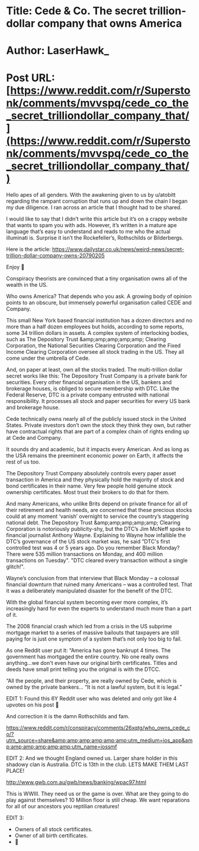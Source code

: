 # Title: Cede & Co. The secret trillion-dollar company that owns America
# Author: LaserHawk_
# Post URL: [https://www.reddit.com/r/Superstonk/comments/mvvspq/cede_co_the_secret_trilliondollar_company_that/](https://www.reddit.com/r/Superstonk/comments/mvvspq/cede_co_the_secret_trilliondollar_company_that/)


Hello apes of all genders. With the awakening given to us by u/atobitt regarding the rampant corruption that runs up and down the chain I began my due diligence. I ran across an article that I thought had to be shared.  

I would like to say that I didn’t write this article but it’s on a crappy website that wants to spam you with ads. However, it’s written in a mature ape language that’s easy to understand and reads to me who the actual illuminati is. Surprise it isn’t the Rockefeller’s, Rothschilds or Bilderbergs. 

Here is the article: https://www.dailystar.co.uk/news/weird-news/secret-trillion-dollar-company-owns-20790205

Enjoy 🍌 

Conspiracy theorists are convinced that a tiny organisation owns all of the wealth in the US. 

Who owns America? That depends who you ask. A growing body of opinion points to an obscure, but immensely powerful organisation called CEDE and Company.

This small New York based financial institution has a dozen directors and no more than a half dozen employees but holds, according to some reports, some 34 trillion dollars in assets. A complex system of interlocking bodies, such as The Depository Trust &amp;amp;amp;amp;amp;amp; Clearing Corporation, the National Securities Clearing Corporation and the Fixed Income Clearing Corporation oversee all stock trading in the US. They all come under the umbrella of Cede.

And, on paper at least, own all the stocks traded. The multi-trillion dollar secret works like this: The Depository Trust Company is a private bank for securities. Every other financial organisation in the US, bankers and brokerage houses, is obliged to secure membership with DTC.
Like the Federal Reserve, DTC is a private company entrusted with national responsibility. It processes all stock and paper securities for every US bank and brokerage house.

Cede technically owns nearly all of the publicly issued stock in the United States. Private investors don’t own the stock they think they own, but rather have contractual rights that are part of a complex chain of rights ending up at Cede and Company.

It sounds dry and academic, but it impacts every American. And as long as the USA remains the preeminent economic power on Earth, it affects the rest of us too.

The Depository Trust Company absolutely controls every paper asset transaction in America and they physically hold the majority of stock and bond certificates in their name. Very few people hold genuine stock ownership certificates. Most trust their brokers to do that for them.

And many Americans, who unlike Brits depend on private finance for all of their retirement and health needs, are concerned that these precious stocks could at any moment ‘vanish’ overnight to service the country’s staggering national debt. The Depository Trust &amp;amp;amp;amp;amp;amp; Clearing Corporation is notoriously publicity-shy, but the DTC’s Jim McNeff spoke to financial journalist Anthony Wayne. Explaining to Wayne how infallible the DTC’s governance of the US stock market was, he said ”DTC's first controlled test was 4 or 5 years ago. Do you remember Black Monday? There were 535 million transactions on Monday, and 400 million transactions on Tuesday". "DTC cleared every transaction without a single glitch!".

Wayne’s conclusion from that interview that Black Monday – a colossal financial downturn that ruined many Americans – was a controlled test. That it was a deliberately manipulated disaster for the benefit of the DTC.

With the global financial system becoming ever more complex, it’s increasingly hard for even the experts to understand much more than a part of it.

The 2008 financial crash which led from a crisis in the US subprime mortgage market to a series of massive bailouts that taxpayers are still paying for is just one symptom of a system that’s not only too big to fail.

As one Reddit user put it: “America has gone bankrupt 4 times. The government has mortgaged the entire country. No one really owns anything...we don't even have our original birth certificates. Titles and deeds have small print telling you the original is with the DTCC.

“All the people, and their property, are really owned by Cede, which is owned by the private bankers… “It is not a lawful system, but it is legal.”

EDIT 1: Found this 6Y Reddit user who was deleted and only got like 4 upvotes on his post 🤔 

And correction it is the damn Rothschilds and fam.  

https://www.reddit.com/r/conspiracy/comments/26xqtg/who_owns_cede_co/?utm_source=share&amp;amp;amp;amp;amp;amp;utm_medium=ios_app&amp;amp;amp;amp;amp;amp;utm_name=iossmf

EDIT 2: And we thought England owned us. Larger share holder in this shadowy clan is Australia. DTC is 13th in the club. LETS MAKE THEM LAST PLACE!

http://www.gwb.com.au/gwb/news/banking/wpac97.html

This is WWIII. They need us or the game is over. What are they going to do play against themselves? 10 Million floor is still cheap. We want reparations for all of our ancestors you reptilian creatures!

EDIT 3: 
- Owners of all stock certificates. 
- Owner of all birth certificates. 
- 🤔